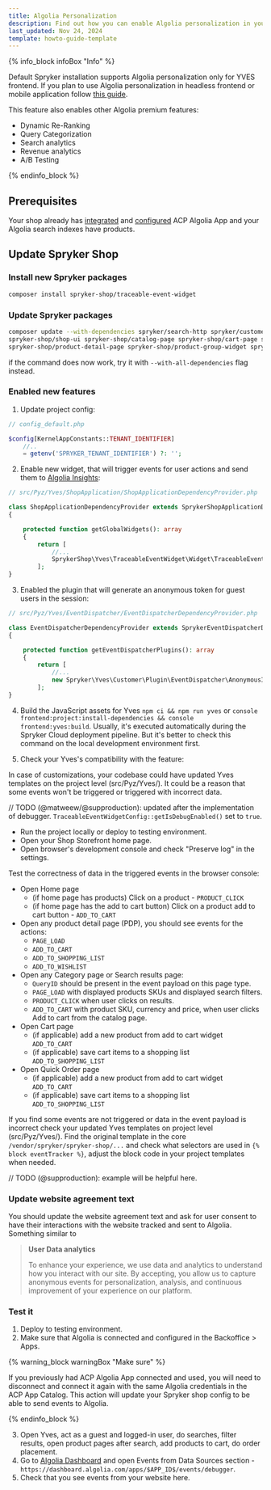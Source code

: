 ```yaml
---
title: Algolia Personalization
description: Find out how you can enable Algolia personalization in your Spryker shop
last_updated: Nov 24, 2024
template: howto-guide-template
---
```


{% info_block infoBox "Info" %}

Default Spryker installation supports Algolia personalization only for YVES frontend.
If you plan to use Algolia personalization in headless frontend or mobile application follow [this guide](/docs/pbc/all/search/{{page.version}}/base-shop/third-party-integrations/algolia/algolia-personalization-headless.html). 

This feature also enables other Algolia premium features:

- Dynamic Re-Ranking
- Query Categorization
- Search analytics
- Revenue analytics
- A/B Testing

{% endinfo_block %}

## Prerequisites

Your shop already has [integrated](/docs/pbc/all/search/{{page.version}}/base-shop/third-party-integrations/algolia/integrate-algolia.html) 
and [configured](/docs/pbc/all/search/{{page.version}}/base-shop/third-party-integrations/algolia/configure-algolia.html) ACP Algolia App
and your Algolia search indexes have products. 

## Update Spryker Shop


### Install new Spryker packages

```bash
composer install spryker-shop/traceable-event-widget
```

### Update Spryker packages

```bash
composer update --with-dependencies spryker/search-http spryker/customer \
spryker-shop/shop-ui spryker-shop/catalog-page spryker-shop/cart-page spryker-shop/checkout-page spryker-shop/home-page \
spryker-shop/product-detail-page spryker-shop/product-group-widget spryker-shop/product-set-detail-page spryker-shop/quick-order-page
```

if the command does now work, try it with `--with-all-dependencies` flag instead. 

### Enabled new features
1. Update project config:
```php
// config_default.php

$config[KernelAppConstants::TENANT_IDENTIFIER]
    //..   
    = getenv('SPRYKER_TENANT_IDENTIFIER') ?: '';
```

2. Enable new widget, that will trigger events for user actions and send them to [Algolia Insights](https://www.algolia.com/doc/guides/sending-events/getting-started/): 
```php
// src/Pyz/Yves/ShopApplication/ShopApplicationDependencyProvider.php

class ShopApplicationDependencyProvider extends SprykerShopApplicationDependencyProvider
{

    protected function getGlobalWidgets(): array
    {
        return [
            //...
            SprykerShop\Yves\TraceableEventWidget\Widget\TraceableEventWidget::class
        ];
}
```

3. Enabled the plugin that will generate an anonymous token for guest users in the session:
```php
// src/Pyz/Yves/EventDispatcher/EventDispatcherDependencyProvider.php

class EventDispatcherDependencyProvider extends SprykerEventDispatcherDependencyProvider
{

    protected function getEventDispatcherPlugins(): array
    {
        return [
            //...
            new Spryker\Yves\Customer\Plugin\EventDispatcher\AnonymousIdSessionAssignEventDispatcherPlugin(),
        ];
}
```

4. Build the JavaScript assets for Yves `npm ci && npm run yves` or `console frontend:project:install-dependencies && console frontend:yves:build`.
   Usually, it's executed automatically during the Spryker Cloud deployment pipeline. But it's better to check this command on the local development environment first.

5. Check your Yves's compatibility with the feature:

In case of customizations, your codebase could have updated Yves templates on the project level (src/Pyz/Yves/).
It could be a reason that some events won't be triggered or triggered with incorrect data.

// TODO (@matweew/@supproduction): updated after the implementation of debugger.
`TraceableEventWidgetConfig::getIsDebugEnabled()` set to `true`.
  
* Run the project locally or deploy to testing environment.
* Open your Shop Storefront home page.
* Open browser's development console and check "Preserve log" in the settings.

Test the correctness of data in the triggered events in the browser console:
* Open Home page
  * (if home page has products) Click on a product - `PRODUCT_CLICK`
  * (if home page has the add to cart button) Click on a product add to cart button - `ADD_TO_CART`
* Open any product detail page (PDP), you should see events for the actions: 
  * `PAGE_LOAD`
  * `ADD_TO_CART`
  * `ADD_TO_SHOPPING_LIST`
  * `ADD_TO_WISHLIST`
* Open any Category page or Search results page:
  * `QueryID` should be present in the event payload on this page type.
  * `PAGE_LOAD` with displayed products SKUs and displayed search filters.
  * `PRODUCT_CLICK` when user clicks on results.
  * `ADD_TO_CART` with product SKU, currency and price, when user clicks Add to cart from the catalog page.
* Open Cart page
  * (if applicable) add a new product from add to cart widget `ADD_TO_CART`
  * (if applicable) save cart items to a shopping list `ADD_TO_SHOPPING_LIST`
* Open Quick Order page
  * (if applicable) add a new product from add to cart widget `ADD_TO_CART`
  * (if applicable) save cart items to a shopping list `ADD_TO_SHOPPING_LIST`


If you find some events are not triggered or data in the event payload is incorrect check your updated Yves templates on project level (src/Pyz/Yves/).
Find the original template in the core `/vendor/spryker/spryker-shop/...` and check what selectors are used in `{% block eventTracker %}`,
adjust the block code in your project templates when needed.

// TODO (@supproduction): example will be helpful here. 

### Update website agreement text

You should update the website agreement text and ask for user consent to have their interactions with the website tracked and sent to Algolia.
Something similar to

> **User Data analytics**
> 
> To enhance your experience, we use data and analytics to understand how you interact with our site.
> By accepting, you allow us to capture anonymous events for personalization, analysis, and continuous improvement of your experience on our platform.

### Test it

1. Deploy to testing environment.
2. Make sure that Algolia is connected and configured in the Backoffice > Apps.

{% warning_block warningBox "Make sure" %}

If you previously had ACP Algolia App connected and used, you will need to disconnect and connect it again with the same Algolia credentials in the ACP App Catalog.
This action will update your Spryker shop config to be able to send events to Algolia.

{% endinfo_block %}

3. Open Yves, act as a guest and logged-in user, do searches, filter results, open product pages after search, add products to cart, do order placement.
4. Go to [Algolia Dashboard](https://dashboard.algolia.com/) and open Events from Data Sources section - `https://dashboard.algolia.com/apps/$APP_ID$/events/debugger`.
5. Check that you see events from your website here.
